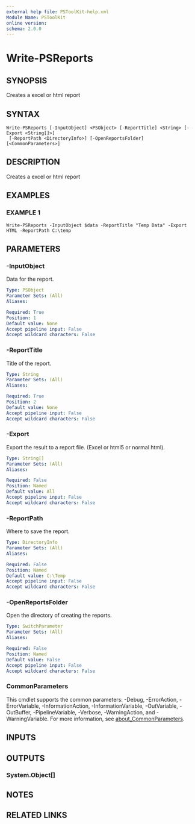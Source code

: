 ```yaml
---
external help file: PSToolKit-help.xml
Module Name: PSToolKit
online version:
schema: 2.0.0
---
```


# Write-PSReports

## SYNOPSIS
Creates a excel or html report

## SYNTAX

```
Write-PSReports [-InputObject] <PSObject> [-ReportTitle] <String> [-Export <String[]>]
 [-ReportPath <DirectoryInfo>] [-OpenReportsFolder] [<CommonParameters>]
```

## DESCRIPTION
Creates a excel or html report

## EXAMPLES

### EXAMPLE 1
```
Write-PSReports -InputObject $data -ReportTitle "Temp Data" -Export HTML -ReportPath C:\temp
```

## PARAMETERS

### -InputObject
Data for the report.

```yaml
Type: PSObject
Parameter Sets: (All)
Aliases:

Required: True
Position: 1
Default value: None
Accept pipeline input: False
Accept wildcard characters: False
```

### -ReportTitle
Title of the report.

```yaml
Type: String
Parameter Sets: (All)
Aliases:

Required: True
Position: 2
Default value: None
Accept pipeline input: False
Accept wildcard characters: False
```

### -Export
Export the result to a report file.
(Excel or html5 or normal html).

```yaml
Type: String[]
Parameter Sets: (All)
Aliases:

Required: False
Position: Named
Default value: All
Accept pipeline input: False
Accept wildcard characters: False
```

### -ReportPath
Where to save the report.

```yaml
Type: DirectoryInfo
Parameter Sets: (All)
Aliases:

Required: False
Position: Named
Default value: C:\Temp
Accept pipeline input: False
Accept wildcard characters: False
```

### -OpenReportsFolder
Open the directory of creating the reports.

```yaml
Type: SwitchParameter
Parameter Sets: (All)
Aliases:

Required: False
Position: Named
Default value: False
Accept pipeline input: False
Accept wildcard characters: False
```

### CommonParameters
This cmdlet supports the common parameters: -Debug, -ErrorAction, -ErrorVariable, -InformationAction, -InformationVariable, -OutVariable, -OutBuffer, -PipelineVariable, -Verbose, -WarningAction, and -WarningVariable. For more information, see [about_CommonParameters](http://go.microsoft.com/fwlink/?LinkID=113216).

## INPUTS

## OUTPUTS

### System.Object[]
## NOTES

## RELATED LINKS
